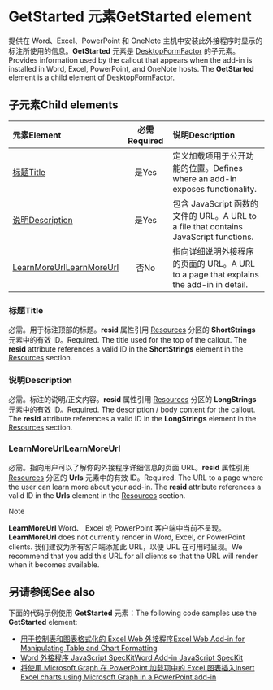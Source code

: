 # <a name="getstarted-element"></a><span data-ttu-id="97c98-101">GetStarted 元素</span><span class="sxs-lookup"><span data-stu-id="97c98-101">GetStarted element</span></span>

<span data-ttu-id="97c98-p101">提供在 Word、Excel、PowerPoint 和 OneNote 主机中安装此外接程序时显示的标注所使用的信息。**GetStarted** 元素是 [DesktopFormFactor](desktopformfactor.md) 的子元素。</span><span class="sxs-lookup"><span data-stu-id="97c98-p101">Provides information used by the callout that appears when the add-in is installed in Word, Excel, PowerPoint, and OneNote hosts. The **GetStarted** element is a child element of [DesktopFormFactor](desktopformfactor.md).</span></span>

## <a name="child-elements"></a><span data-ttu-id="97c98-104">子元素</span><span class="sxs-lookup"><span data-stu-id="97c98-104">Child elements</span></span>

| <span data-ttu-id="97c98-105">元素</span><span class="sxs-lookup"><span data-stu-id="97c98-105">Element</span></span>                       | <span data-ttu-id="97c98-106">必需</span><span class="sxs-lookup"><span data-stu-id="97c98-106">Required</span></span> | <span data-ttu-id="97c98-107">说明</span><span class="sxs-lookup"><span data-stu-id="97c98-107">Description</span></span>                                        |
|:------------------------------|:--------:|:---------------------------------------------------|
| [<span data-ttu-id="97c98-108">标题</span><span class="sxs-lookup"><span data-stu-id="97c98-108">Title</span></span>](#title)               | <span data-ttu-id="97c98-109">是</span><span class="sxs-lookup"><span data-stu-id="97c98-109">Yes</span></span>      | <span data-ttu-id="97c98-110">定义加载项用于公开功能的位置。</span><span class="sxs-lookup"><span data-stu-id="97c98-110">Defines where an add-in exposes functionality.</span></span>     |
| [<span data-ttu-id="97c98-111">说明</span><span class="sxs-lookup"><span data-stu-id="97c98-111">Description</span></span>](#description)   | <span data-ttu-id="97c98-112">是</span><span class="sxs-lookup"><span data-stu-id="97c98-112">Yes</span></span>      | <span data-ttu-id="97c98-113">包含 JavaScript 函数的文件的 URL。</span><span class="sxs-lookup"><span data-stu-id="97c98-113">A URL to a file that contains JavaScript functions.</span></span>|
| [<span data-ttu-id="97c98-114">LearnMoreUrl</span><span class="sxs-lookup"><span data-stu-id="97c98-114">LearnMoreUrl</span></span>](#learnmoreurl) | <span data-ttu-id="97c98-115">否</span><span class="sxs-lookup"><span data-stu-id="97c98-115">No</span></span>       | <span data-ttu-id="97c98-116">指向详细说明外接程序的页面的 URL。</span><span class="sxs-lookup"><span data-stu-id="97c98-116">A URL to a page that explains the add-in in detail.</span></span>   |

### <a name="title"></a><span data-ttu-id="97c98-117">标题</span><span class="sxs-lookup"><span data-stu-id="97c98-117">Title</span></span> 

<span data-ttu-id="97c98-p102">必需。用于标注顶部的标题。**resid** 属性引用 [Resources](resources.md) 分区的 **ShortStrings** 元素中的有效 ID。</span><span class="sxs-lookup"><span data-stu-id="97c98-p102">Required. The title used for the top of the callout. The **resid** attribute references a valid ID in the **ShortStrings** element in the [Resources](resources.md) section.</span></span>

### <a name="description"></a><span data-ttu-id="97c98-121">说明</span><span class="sxs-lookup"><span data-stu-id="97c98-121">Description</span></span>

<span data-ttu-id="97c98-p103">必需。标注的说明/正文内容。**resid** 属性引用 [Resources](resources.md) 分区的 **LongStrings** 元素中的有效 ID。</span><span class="sxs-lookup"><span data-stu-id="97c98-p103">Required. The description / body content for the callout. The **resid** attribute references a valid ID in the **LongStrings** element in the [Resources](resources.md) section.</span></span>

### <a name="learnmoreurl"></a><span data-ttu-id="97c98-125">LearnMoreUrl</span><span class="sxs-lookup"><span data-stu-id="97c98-125">LearnMoreUrl</span></span>

<span data-ttu-id="97c98-p104">必需。指向用户可以了解你的外接程序详细信息的页面 URL。**resid** 属性引用 [Resources](resources.md) 分区的 **Urls** 元素中的有效 ID。</span><span class="sxs-lookup"><span data-stu-id="97c98-p104">Required. The URL to a page where the user can learn more about your add-in. The **resid** attribute references a valid ID in the **Urls** element in the [Resources](resources.md) section.</span></span>

> [!NOTE]
> <span data-ttu-id="97c98-129">**LearnMoreUrl** Word、 Excel 或 PowerPoint 客户端中当前不呈现。</span><span class="sxs-lookup"><span data-stu-id="97c98-129">**LearnMoreUrl** does not currently render in Word, Excel, or PowerPoint clients.</span></span> <span data-ttu-id="97c98-130">我们建议为所有客户端添加此 URL，以便 URL 在可用时呈现。</span><span class="sxs-lookup"><span data-stu-id="97c98-130">We recommend that you add this URL for all clients so that the URL will render when it becomes available.</span></span> 

## <a name="see-also"></a><span data-ttu-id="97c98-131">另请参阅</span><span class="sxs-lookup"><span data-stu-id="97c98-131">See also</span></span>

<span data-ttu-id="97c98-132">下面的代码示例使用 **GetStarted** 元素：</span><span class="sxs-lookup"><span data-stu-id="97c98-132">The following code samples use the **GetStarted** element:</span></span>

* [<span data-ttu-id="97c98-133">用于控制表和图表格式化的 Excel Web 外接程序</span><span class="sxs-lookup"><span data-stu-id="97c98-133">Excel Web Add-in for Manipulating Table and Chart Formatting</span></span>](https://github.com/OfficeDev/Excel-Add-in-JavaScript-SalesTracker)
* [<span data-ttu-id="97c98-134">Word 外接程序 JavaScript SpecKit</span><span class="sxs-lookup"><span data-stu-id="97c98-134">Word Add-in JavaScript SpecKit</span></span>](https://github.com/OfficeDev/Word-Add-in-JS-SpecKit)
* [<span data-ttu-id="97c98-135">将使用 Microsoft Graph 在 PowerPoint 加载项中的 Excel 图表插入</span><span class="sxs-lookup"><span data-stu-id="97c98-135">Insert Excel charts using Microsoft Graph in a PowerPoint add-in</span></span>](https://github.com/OfficeDev/PowerPoint-Add-in-Microsoft-Graph-ASPNET-InsertChart)
